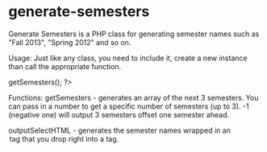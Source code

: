 generate-semesters
==================

Generate Semesters is a PHP class for generating semester names such as "Fall 2013", "Spring 2012" and so on.

Usage:
Just like any class, you need to include it, create a new instance than call the appropriate function.

<?php
  include("class.semesters.php");
  $generateSemesters = new Semesters;
  $generateSemesters->getSemesters();
?>

Functions:
getSemesters - generates an array of the next 3 semesters. You can pass in a number to get a specific number of semesters (up to 3). -1 (negative one) will output 3 semesters offset one semester ahead.

outputSelectHTML - generates the semester names wrapped in an <option> tag that you drop right into a <select> tag.
